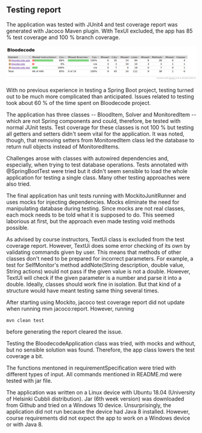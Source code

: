 ## Testing report ##

The application was tested with JUnit4 and test coverage report was generated with Jacoco Maven plugin. 
With TexUI excluded, the app has 85 % test coverage and 100 % branch coverage.

<img src="Pictures/testCoverage.png" />

With no previous experience in testing a Spring Boot project, testing turned out to be much
more complicated than anticipated. Issues related to testing took about 60 % of the time 
spent on Bloodecode project.

The application has three classes -- BloodItem, Solver and MonitoredItem -- which are not Spring
components and could, therefore, be tested with normal JUnit tests. Test coverage for these classes
is not 100 % but testing all getters and setters didn't seem vital for the application. It was noted,
though, that removing setters from MonitoredItem class led the database to return null objects 
instead of MonitoredItems.

Challenges arose with classes with autowired dependencies and, especially, when trying to test
database operations. Tests annotated with @SpringBootTest were tried but it didn't seem 
sensible to load the whole application for testing a single class. Many other testing approaches
were also tried.

The final application has unit tests running with MockitoJunitRunner and uses mocks for
injecting dependencies. Mocks eliminate the need for manipulating database during testing. 
Since mocks are not real classes, each mock needs to be told what it is supposed to do. This 
seemed laborious at first, but the approach even made testing void methods possible.

As advised by course instructors, TextUi class is excluded from the test coverage report. However, TextUi does some error 
checking of its own by validating commands given by user. This means that methods of other classes don't need to be prepared
for incorrect parameters. For example, a test for SelfMonitor's method addNote(String description, double value, String actions) 
would not pass if the given value is not a double. However, TextUI will check if the given parameter is a number and parse it 
into a double. Ideally, classes should work fine in isolation. But that kind of a structure would have meant testing same 
thing several times.

After starting using Mockito, jacoco test coverage report did not update when running mvn
jacoco:report. However, running 
```
mvn clean test
```
before generating the report cleared the issue.

Testing the BloodecodeApplication class was tried, with mocks and without, but no sensible solution was found.
Therefore, the app class lowers the test coverage a bit.

The functions mentoned in requirementSpecification were tried with different types of input.
All commands mentioned in README.md were tested with jar file.

The application was written on a Linux device with Ubuntu 18.04 (University of Helsinki Cubbli distribution).
Jar (6th week version) was downloaded from Github and tried on a Windows 10 device. Unsurprisingly, the application
did not run because the device had Java 8 installed. However, course requirements did not expect the app to work on
a Windows device or with Java 8.
